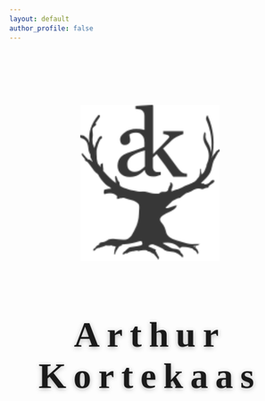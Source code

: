 ```yaml
---
layout: default
author_profile: false
---
```

<style>


.hero-bg {
  position: relative;
  width: 100%;
  height: calc(100vh - 88.8667px - 42.6333px);
  background: url('/assets/images/hero1.webp') center center/cover no-repeat;
  display: flex;
  flex-direction: column;      /* Add this line */
  align-items: center;
  justify-content: flex-start;
  overflow: hidden;
  padding-top: 7em;
}

.hero-logo {
  width: 100%;              /* Let it scale with the container */
  max-width: 250px;         /* Adjust as needed */
  max-height: 80vh;         /* Prevents logo from overflowing vertically */
  height: auto;
  z-index: 2;
}

/* Prevent horizontal scroll on the whole page */
body {
  overflow-x: hidden;
}

.page__footer {
  margin: 0;
}
@media (max-width: 600px) {
  .hero-bg {
    height: calc(100vh - 64.8667px - 30.9999px);
}
  .hero-logo {
  max-width: 280px;
}
</style>

<div class="hero-bg">
  <img class="hero-logo" src="/assets/images/makersmark343434.svg" alt="Logo">
  <div class="hero-name">Arthur Kortekaas</div>
</div>
<style>
.hero-name {
  margin-top: 1.5em;
  font-family: georgia;
  font-size: 4rem;
  font-weight: 600;
  letter-spacing: 0.2em;    /* Increase space between letters */
  color: $text-color;              /* Adjust color as needed */
  text-shadow: 0 2px 8px rgba(0,0,0,0.3); /* Optional: add some contrast */
  text-align: center;
}
</style>
